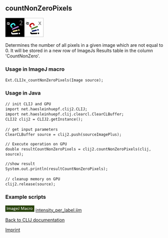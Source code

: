 ## countNonZeroPixels
![Image](images/mini_clij2_logo.png)![Image](images/mini_clijx_logo.png)

Determines the number of all pixels in a given image which are not equal to 0. It will be stored in a new row of ImageJs
Results table in the column 'CountNonZero'.

### Usage in ImageJ macro
```
Ext.CLIJx_countNonZeroPixels(Image source);
```


### Usage in Java
```
// init CLIJ and GPU
import net.haesleinhuepf.clij2.CLIJ;
import net.haesleinhuepf.clij.clearcl.ClearCLBuffer;
CLIJ2 clij2 = CLIJ2.getInstance();

// get input parameters
ClearCLBuffer source = clij2.push(sourceImagePlus);
```

```
// Execute operation on GPU
double resultCountNonZeroPixels = clij2.countNonZeroPixels(clij, source);
```

```
//show result
System.out.println(resultCountNonZeroPixels);

// cleanup memory on GPU
clij2.release(source);
```




### Example scripts
<a href="https://github.com/clij/clij-advanced-filters/blob/master/src/main/macro/"><img src="images/language_macro.png" height="20"/></a> [intensity_per_label.ijm](https://github.com/clij/clij-advanced-filters/blob/master/src/main/macro/intensity_per_label.ijm)  


[Back to CLIJ documentation](https://clij.github.io/)

[Imprint](https://clij.github.io/imprint)
